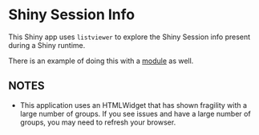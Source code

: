 # Shiny Session Info

This Shiny app uses `listviewer` to explore the Shiny Session info present
during a Shiny runtime.

There is an example of doing this with a [module](./module.app.R) as well.

## NOTES

- This application uses an HTMLWidget that has shown fragility with a large
number of groups. If you see issues and have a large number of groups, you may
need to refresh your browser.